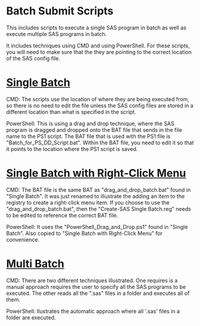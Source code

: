 # Batch Submit Scripts
This includes scripts to execute a single SAS program in batch as well as execute multiple SAS programs in batch.

It includes techniques using CMD and using PowerShell.  For these scripts, you will need to make sure that the they are pointing to the correct location of the SAS config file.

#  <a href = "https://github.com/rwatson724/CMD-PowerShell-Scripts/tree/main/Batch%20Submit%20Scripts/Single%20Batch">Single Batch</a>
CMD: The scripts use the location of where they are being executed from, so there is no need to edit the file unless the SAS config files are stored in a different location than what is specified in the script.

PowerShell: This is using a drag and drop technique, where the SAS program is dragged and dropped onto the BAT file that sends in the file name to the PS1 script.  The BAT file that is used with the PS1 file is "Batch_for_PS_DD_Script.bat".  Within the BAT file, you need to edit it so that it points to the location where the PS1 script is saved.

# <a href = "https://github.com/rwatson724/CMD-PowerShell-Scripts/tree/main/Batch%20Submit%20Scripts/Single%20Batch%20with%20Right-Click%20Menu">Single Batch with Right-Click Menu</a>
CMD: The BAT file is the same BAT as "drag_and_drop_batch.bat" found in "Single Batch".  It was just renamed to illustrate the adding an item to the registry to create a right-click menu item.  If you choose to use the "drag_and_drop_batch.bat", then the "Create-SAS Single Batch.reg" needs to be edited to reference the correct BAT file.

PowerShell: It uses the "PowerShell_Drag_and_Drop.ps1" found in "Single Batch". Also copied to "Single Batch with Right-Click Menu" for convenience.

# <a href = "https://github.com/rwatson724/CMD-PowerShell-Scripts/tree/main/Batch%20Submit%20Scripts/Multi%20Batch">Multi Batch</a>
CMD: There are two different techniques illustrated.  One requires is a manual approach requires the user to specify all the SAS programs to be executed.  The other reads all the ".sas" files in a folder and executes all of them.

PowerShell: Ilustrates the automatic approach where all '.sas' files in a folder are executed.
